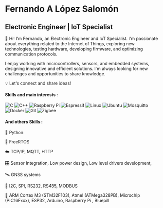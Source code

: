 
# Fernando A López Salomón

## Electronic Engineer | IoT Specialist

👋 Hi! I'm Fernando, an Electronic Engineer and IoT Specialist. I'm passionate about everything related to the Internet of Things, exploring new technologies, testing hardware, developing firmware, and optimizing communication protocols.

I enjoy working with microcontrollers, sensors, and embedded systems, designing innovative and efficient solutions. I'm always looking for new challenges and opportunities to share knowledge.

💡 Let's connect and share ideas!

#### Skills and main interests :

![C](https://img.shields.io/badge/c-%2300599C.svg?style=for-the-badge&logo=c&logoColor=white) ![C++](https://img.shields.io/badge/c++-%2300599C.svg?style=for-the-badge&logo=c%2B%2B&logoColor=white) ![Raspberry Pi](https://img.shields.io/badge/-RaspberryPi-C51A4A?style=for-the-badge&logo=Raspberry-Pi) ![Espressif](https://img.shields.io/badge/espressif-E7352C.svg?style=for-the-badge&logo=espressif&logoColor=white) ![Linux](https://img.shields.io/badge/Linux-FCC624?style=for-the-badge&logo=linux&logoColor=black) ![Ubuntu](https://img.shields.io/badge/Ubuntu-E95420?style=for-the-badge&logo=ubuntu&logoColor=white) ![Mosquitto](https://img.shields.io/badge/mosquitto-%233C5280.svg?style=for-the-badge&logo=eclipsemosquitto&logoColor=white) ![Docker](https://img.shields.io/badge/docker-%230db7ed.svg?style=for-the-badge&logo=docker&logoColor=white) ![Git](https://img.shields.io/badge/git-%23F05033.svg?style=for-the-badge&logo=git&logoColor=white) ![Zigbee](https://img.shields.io/badge/zigbee-%23EB0443.svg?style=for-the-badge&logo=zigbee&logoColor=white) 

#### And others Skills :

🐍 Python

🔄 FreeRTOS

☁️ TCP/IP, MQTT, HTTP

🎛️ Sensor Integration, Low power design, Low level drivers development, 

🛰️ GNSS systems

🔗 I2C, SPI, RS232, RS485, MODBUS

🤖 ARM Cortex M3 (STM32F103), Atmel (ATMega328PB), Microchip (PIC16Fxxx), ESP32, Arduino, Raspberry Pi , Bluepill

